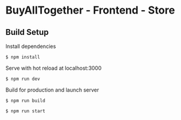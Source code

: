 # BuyAllTogether - Frontend - Store

## Build Setup

Install dependencies

```
$ npm install
```
Serve with hot reload at localhost:3000

```
$ npm run dev
```

Build for production and launch server

```
$ npm run build

$ npm run start
```